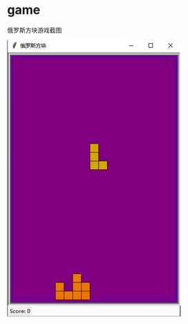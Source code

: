 # game

俄罗斯方块游戏截图  

![Image text](https://github.com/YafeiYuan/game/blob/main/%E5%9B%BE%E7%89%87/1.png)
